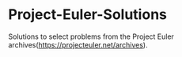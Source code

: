 # Project-Euler-Solutions
Solutions to select problems from the Project Euler archives(https://projecteuler.net/archives).
